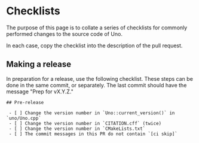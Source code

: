# Checklists

The purpose of this page is to collate a series of checklists for commonly performed changes to the source code of Uno.

In each case, copy the checklist into the description of the pull request.

## Making a release

In preparation for a release, use the following checklist. These steps can be done in the same commit, or separately. The last commit should have the message "Prep for vX.Y.Z."

````
## Pre-release

 - [ ] Change the version number in `Uno::current_version()` in `uno/Uno.cpp`
 - [ ] Change the version number in `CITATION.cff` (twice)
 - [ ] Change the version number in `CMakeLists.txt`
 - [ ] The commit messages in this PR do not contain `[ci skip]`

````
